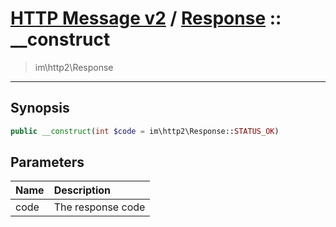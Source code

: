 # [HTTP Message v2](http2.md) / [Response](http2-Response.md) :: __construct
 > im\http2\Response
____

## Synopsis
```php
public __construct(int $code = im\http2\Response::STATUS_OK)
```

## Parameters
| Name | Description |
| :--- | :---------- |
| code | The response code |
